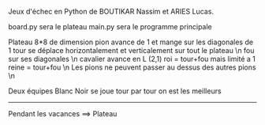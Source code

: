 Jeux d'échec en Python de BOUTIKAR Nassim et ARIES Lucas.

board.py sera le plateau
main.py sera le programme principale

Plateau 8\*8 de dimension
pion avance de 1 et mange sur les diagonales de 1
tour se déplace horizontalement et verticalement sur tout le plateau \n
fou sur ses diagonales \n
cavalier avance en L (2,1)
roi = tour+fou mais limité a 1
reine = tour+fou \n
Les pions ne peuvent passer au dessus des autres pions \n

Deux équipes Blanc Noir se joue tour par tour
on est les meilleurs

---

Pendant les vacances ==> Plateau
